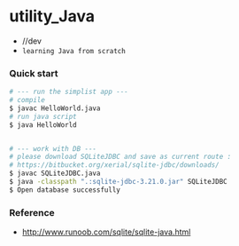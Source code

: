 # utility_Java
- //dev 
- `learning Java from scratch`


### Quick start

```bash
# --- run the simplist app --- 
# compile 
$ javac HelloWorld.java
# run java script 
$ java HelloWorld


# --- work with DB ---
# please download SQLiteJDBC and save as current route :
# https://bitbucket.org/xerial/sqlite-jdbc/downloads/ 
$ javac SQLiteJDBC.java
$ java -classpath ".:sqlite-jdbc-3.21.0.jar" SQLiteJDBC
$ Open database successfully

```


### Reference 

- http://www.runoob.com/sqlite/sqlite-java.html



